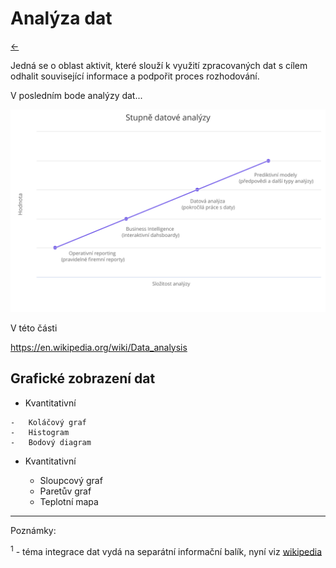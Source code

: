 <!-- #region -->
# Analýza dat

[←](../Readme.md)

Jedná se o oblast aktivit, které slouží k využití zpracovaných dat s cílem odhalit související informace a podpořit proces rozhodování. 



V posledním bode analýzy dat...

![analyza dat](../obr/stupne_datove_analyzy.svg)


V této části

https://en.wikipedia.org/wiki/Data_analysis


 ## Grafické zobrazení dat
 
 -   Kvantitativní

	-   Koláčový graf
	-   Histogram
	-   Bodový diagram

-   Kvantitativní

	-   Sloupcový graf
	-   Paretův graf
	-   Teplotní mapa
 
<!-- #endregion -->

--------
Poznámky:

<sup>1</sup> - téma integrace dat vydá na separátní informační balík, nyní viz [wikipedia](https://en.wikipedia.org/wiki/Data_integration)
